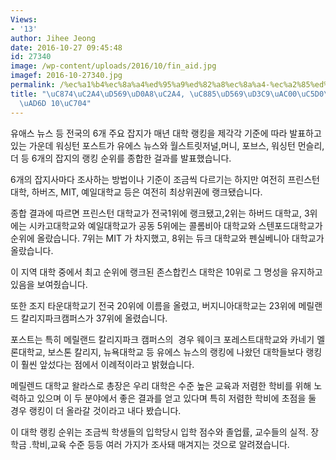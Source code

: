 ```yaml
---
Views:
- '13'
author: Jihee Jeong
date: 2016-10-27 09:45:48
id: 27340
image: /wp-content/uploads/2016/10/fin_aid.jpg
imagef: 2016-10-27340.jpg
permalink: /%ec%a1%b4%ec%8a%a4%ed%95%a9%ed%82%a8%ec%8a%a4-%ec%a2%85%ed%95%a9%ed%8f%89%ea%b0%80%ec%97%90%ec%84%9c-%ec%a0%84%ea%b5%ad-10%ec%9c%84/
title: "\uC874\uC2A4\uD569\uD0A8\uC2A4, \uC885\uD569\uD3C9\uAC00\uC5D0\uC11C \uC804\
  \uAD6D 10\uC704"
---
```


유애스 뉴스 등 전국의 6개 주요 잡지가 매년 대학 랭킹을 제각각 기준에 따라 발표하고 있는 가운데 워싱턴 포스트가 유에스 뉴스와 월스트릿저널,머니, 포브스, 워싱턴 먼슬리,더 등 6개의 잡지의 랭킹 순위를 종합한 걸과를 발표했습니다.

6개의 잡지사마다 조사하는 방법이나 기준이 조금씩 다르기는 하지만 여전히 프린스턴대학, 하버즈, MIT, 예일대학교 등은 여전히 최상위권에 랭크됐습니다.

종합 결과에 따르면 프린스턴 대학교가 전국1위에 랭크됐고,2위는 하버드 대학교, 3위에는 시카고대학교와 예일대학교가 공동 5위에는 콜롬비아 대학교와 스텐포드대학교가 순위에 올랐습니다. 7위는 MIT 가 차지했고, 8위는 듀크 대학교와 펜실베니아 대학교가 올랐습니다.

이 지역 대학 중에서 최고 순위에 랭크된 존스합킨스 대학은 10위로 그 명성을 유지하고 있음을 보여줬습니다.

또한 조지 타운대학교기 전국 20위에 이름을 올렸고, 버지니아대학교는 23위에 메릴랜드 칼리지파크캠퍼스가 37위에 올렸습니다.

포스트는 특히 메릴랜드 칼리지파크 캠퍼스의  경우 웨이크 포레스트대학교와 카네기 멜론대학교, 보스톤 칼리지, 뉴욕대학교 등 유에스 뉴스의 랭킹에 나왔던 대학들보다 랭킹이 훨씬 앞섰다는 점에서 이례적이라고 밝혔습니다.

메릴렌드 대학교 왈라스로 총장은 우리 대학은 수준 높은 교육과 저렴한 학비를 위해 노력하고 있으며 이 두 분야에서 좋은 결과를 얻고 있다며 특히 저렴한 학비에 초점을 둘 경우 랭킹이 더 올라갈 것이라고 내다 봤습니다.

이 대학 랭킹 순위는 조금씩 학생들의 입학당시 입학 점수와 졸업률, 교수들의 실적. 장학금 .학비,교육 수준 등등 여러 가지가 조사돼 매겨지는 것으로 알려졌습니다.